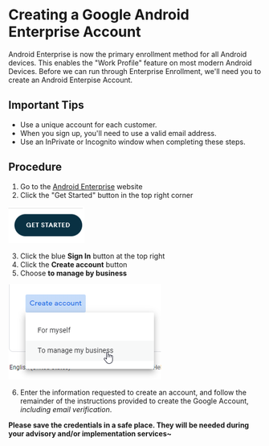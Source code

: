 # Creating a Google Android Enterprise Account
Android Enterprise is now the primary enrollment method for all Android devices. This enables the "Work Profile" feature on most modern Android Devices. Before we can run through Enterprise Enrollment, we'll need you to create an Android Enterpise Account.

## Important Tips
- Use a unique account for each customer.
- When you sign up, you'll need to use a valid email address.
- Use an InPrivate or Incognito window when completing these steps.

## Procedure
1. Go to the [Android Enterprise](https://android.com/enterprise) website
2. Click the "Get Started" button in the top right corner

![Image](im/android-enterprise-getstarted.png)

3. Click the blue **Sign In** button at the top right
4. Click the **Create account** button
7. Choose **to manage by business**

![Image](im/google-account-business.png)

6. Enter the information requested to create an account, and follow the remainder of the instructions provided to create the Google Account, *including email verification*.

**Please save the credentials in a safe place. They will be needed during your advisory and/or implementation services~**